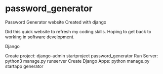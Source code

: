 # password_generator
Password Generator website Created with django

Did this quick website to refresh my coding skills. Hoping to get back to working in software development.

Django

Create project:
 django-admin startproject password_generator
Run Server:
python3 manage.py runserver
Create Django Apps:
python manage.py startapp generator

